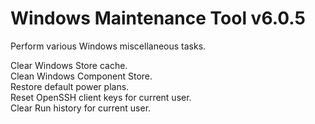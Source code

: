 # Windows Maintenance Tool v6.0.5
Perform various Windows miscellaneous tasks.

Clear Windows Store cache.  
Clean Windows Component Store.  
Restore default power plans.  
Reset OpenSSH client keys for current user.  
Clear Run history for current user.
